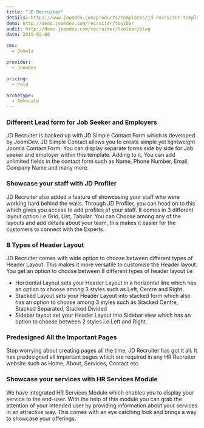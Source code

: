 ```yaml
---
title: "JD Recruiter"
details: https://www.joomdev.com/products/templates/jd-recruiter-template
demo: http://demo.joomdev.com/recruiter/toolbar
audit: http://demo.joomdev.com/recruiter/toolbar/blog
date: 2019-02-08

cms: 
  - Joomla

provider:
  - JoomDev

pricing:
  - Paid

archetype:
  - Advocate
---
```


### Different Lead form for Job Seeker and Employers

JD Recruiter is backed up with JD Simple Contact Form which is developed by JoomDev. JD Simple Contact allows you to create simple yet lightweight Joomla Contact Form. You can display separate forms side by side for Job seeker and employer within this template. Adding to it, You can add unlimited fields in the contact form such as Name, Phone Number, Email, Company Name and many more.

### Showcase your staff with JD Profiler

JD Recruiter also added a feature of showcasing your staff who were working hard behind the walls. Through JD Profiler, you can head on to this which gives you access to add profiles of your staff. It comes in 3 different layout option i.e Grid, List, Tabular. You can Choose among any of the layouts and add details about your team, this makes it easier for the customers to connect with the Experts.

### 8 Types of Header Layout

JD Recruiter comes with wide option to choose between different types of Header Layout. This makes it more versatile to customise the Header layout. You get an option to choose between 8 different types of header layout i.e

- Horizontal Layout sets your Header Layout in a horizontal line which has an option to choose among 3 styles such as Left, Centre and Right.
- Stacked Layout sets your Header Layout into stacked form which also has an option to choose among 3 styles such as Stacked Centre, Stacked Separated, Stacked Divided
- Sidebar layout set your Header Layout into Sidebar view which has an option to choose between 2 styles i.e Left and Right.

### Predesigned All the Important Pages

Stop worrying about creating pages all the time, JD Recruiter has got it all. It has predesigned all important pages which are required in any HR Recruiter website such as Home, About, Services, Contact etc.

### Showcase your services with HR Services Module

We have integrated HR Services Module which enables you to display your service to the end-user. With the help of this module you can grab the attention of your intended user by providing information about your services in an attractive way. This comes with an eye catching look and brings a way to showcase your offerings.
